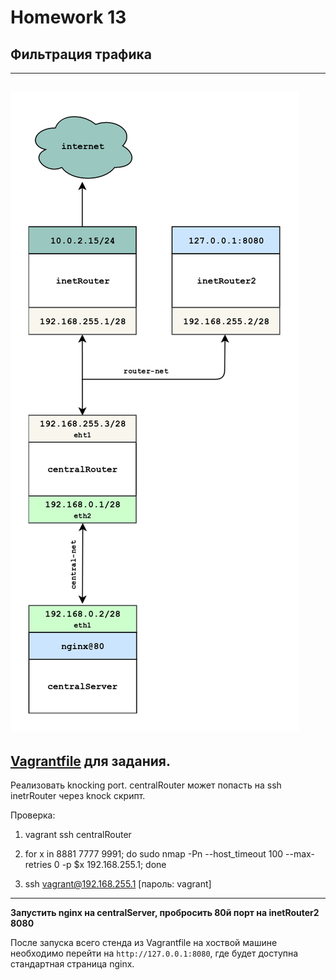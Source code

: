 # Homework 13

## Фильтрация трафика
-------------
<a href="https://raw.githubusercontent.com/reddare/otus-linux/master/hw14/hw14.png" rel="Click!">![map](./hw14.png)</a>
-------------
[Vagrantfile](./base_ospf/Vagrantfile) для задания.
-------------

Реализовать knocking port. centralRouter может попасть на ssh inetrRouter через knock скрипт.

Проверка:

1) vagrant ssh centralRouter 

2) for x in 8881 7777 9991; do sudo nmap -Pn --host_timeout 100 --max-retries 0 -p $x 192.168.255.1; done

3) ssh vagrant@192.168.255.1 [пароль: vagrant]
-------------

**Запустить nginx на centralServer, пробросить 80й порт на inetRouter2 8080**

После запуска всего стенда из Vagrantfile на хоствой машине необходимо перейти на ```http://127.0.0.1:8080```, где будет доступна стандартная страница nginx.

